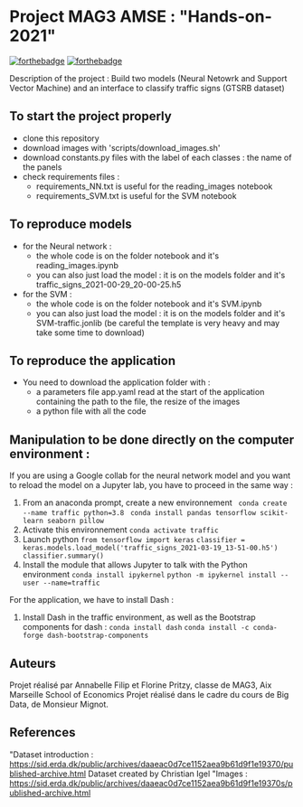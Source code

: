 # Project MAG3 AMSE : "Hands-on-2021"

[![forthebadge](https://forthebadge.com/images/badges/built-with-love.svg)](https://forthebadge.com)      [![forthebadge](https://forthebadge.com/images/badges/made-with-crayons.svg)](https://forthebadge.com)

Description of the project : 
Build two models (Neural Netowrk and Support Vector Machine) and an interface to classify traffic signs (GTSRB dataset)

## To start the project properly
* clone this repository
* download images with 'scripts/download_images.sh'
* download constants.py files with the label of each classes : the name of the panels
* check requirements files : 
    - requirements_NN.txt is useful for the reading_images notebook
    - requirements_SVM.txt is useful for the SVM notebook


## To reproduce models 
* for the Neural network :
    - the whole code is on the folder notebook and it's reading_images.ipynb
    - you can also just load the model : it is on the models folder and it's traffic_signs_2021-00-29_20-00-25.h5 
* for the SVM : 
    - the whole code is on the folder notebook and it's SVM.ipynb
    - you can also just load the model : it is on the models folder and it's SVM-traffic.jonlib (be careful the template is very heavy and may take some time to download) 


## To reproduce the application 
* You need to download the application folder with :
    - a parameters file app.yaml read at the start of the application containing the path to the file, the resize of the images 
    - a python file with all the code 


## Manipulation to be done directly on the computer environment : 
If you are using a Google collab for the neural network model and you want to reload the model on a Jupyter lab, you have to proceed in the same way : 
1. From an anaconda prompt, create a new environnement 
`` conda create --name traffic python=3.8``
`` conda install pandas tensorflow scikit-learn seaborn pillow``
2. Activate this environnement 
``conda activate traffic``
3. Launch python 
``from tensorflow import keras``
``classifier = keras.models.load_model('traffic_signs_2021-03-19_13-51-00.h5') classifier.summary()`` 
4. Install the module that allows Jupyter to talk with the Python environment
``conda install ipykernel``
``python -m ipykernel install --user --name=traffic``

For the application, we have to install Dash : 
1. Install Dash in the traffic environment, as well as the Bootstrap components for dash :
``conda install dash``
`` conda install -c conda-forge dash-bootstrap-components ``

## Auteurs
Projet réalisé par Annabelle Filip et Florine Pritzy, classe de MAG3, Aix Marseille School of Economics
Projet réalisé dans le cadre du cours de Big Data, de Monsieur Mignot. 

## References 

"Dataset introduction : https://sid.erda.dk/public/archives/daaeac0d7ce1152aea9b61d9f1e19370/published-archive.html
Dataset created by Christian Igel
"Images : https://sid.erda.dk/public/archives/daaeac0d7ce1152aea9b61d9f1e19370s/published-archive.html
